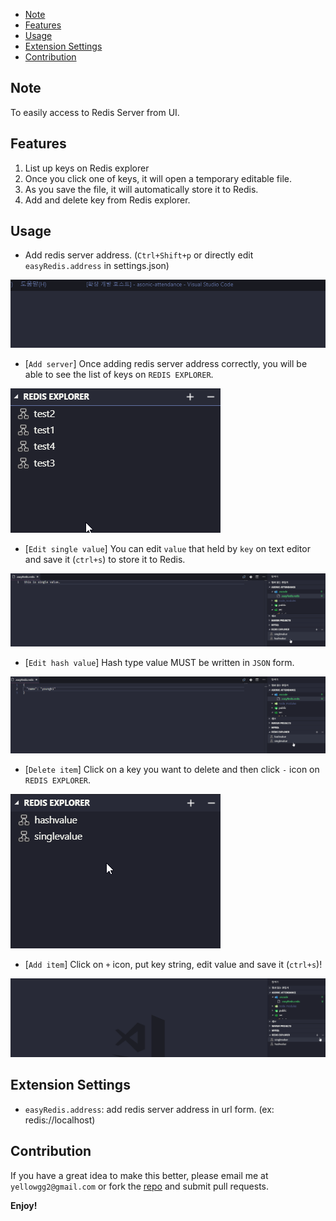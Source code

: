 <!-- TOC -->

- [Note](#note)
- [Features](#features)
- [Usage](#usage)
- [Extension Settings](#extension-settings)
- [Contribution](#contribution)

<!-- /TOC -->

## Note

To easily access to Redis Server from UI.

## Features

1. List up keys on Redis explorer
2. Once you click one of keys, it will open a temporary editable file.
3. As you save the file, it will automatically store it to Redis.
4. Add and delete key from Redis explorer.

## Usage

- Add redis server address. (`Ctrl+Shift+p` or directly edit `easyRedis.address` in settings.json)

![add redis server](images/addredisserver.gif)

- [`Add server`] Once adding redis server address correctly, you will be able to see the list of keys on `REDIS EXPLORER`.

![redis explorer](images/redisexplorer.png)

- [`Edit single value`] You can edit `value` that held by `key` on text editor and save it (`ctrl+s`) to store it to Redis.

![edit single item](images/editsingle.gif)

- [`Edit hash value`] Hash type value MUST be written in `JSON` form.

![edit hash item](images/edithash.gif)

- [`Delete item`] Click on a key you want to delete and then click `-` icon on `REDIS EXPLORER`.

![delete item](images/deleteitem.gif)

- [`Add item`] Click on `+` icon, put key string, edit value and save it (`ctrl+s`)!

![add item](images/additem.gif)

## Extension Settings

- `easyRedis.address`: add redis server address in url form. (ex: redis://localhost)

## Contribution

If you have a great idea to make this better, please email me at `yellowgg2@gmail.com` or fork the [repo](https://github.com/yellowgg2/easy-redis) and submit pull requests.

**Enjoy!**
